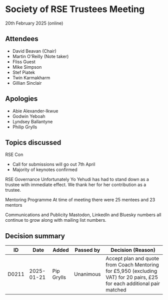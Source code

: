 # Society of RSE Trustees Meeting

20th February 2025 (online)

## Attendees

- David Beavan (Chair)
- Martin O'Reilly (Note taker)
- Fliss Guest
- Mike Simpson
- Stef Piatek
- Twin Karmakharm
- Gillian Sinclair 


## Apologies

- Abie Alexander-Ikwue
- Godwin Yeboah
- Lyndsey Ballantyne
- Philip Grylls
  

## Topics discussed
RSE Con
- Call for submissions will go out 7th April
- Majority of keynotes confirmed

RSE Governance
Unfortunately Yo Yehudi has had to stand down as a trustee with immediate effect. We thank her for her contribution as a trustee.

Mentoring Programme
At time of meeting there were 25 mentees and 23 mentors

Communications and Publicity
Mastodon, LinkedIn and Bluesky numbers all continue to grow along with mailing list numbers.


## Decision summary

| ID    | Date       | Added       | Passed by                 | Decision (Reason)                                                                                                        |
|-------|------------|-------------|---------------------------|--------------------------------------------------------------------------------------------------------------------------|
| D0211 | 2025-01-21 | Pip Grylls  | Unanimous                 | Accept plan and quote from Coach Mentoring for £5,950 (excluding VAT) for 20 pairs, £25 for each additional pair matched |


